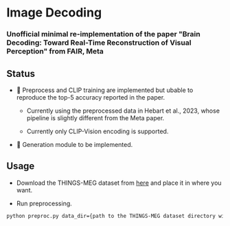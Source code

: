# Image Decoding

### Unofficial minimal re-implementation of the paper "Brain Decoding: Toward Real-Time Reconstruction of Visual Perception" from FAIR, Meta

## Status

- :construction: Preprocess and CLIP training are implemented but ubable to reproduce the top-5 accuracy reported in the paper.

  - Currently using the preprocessed data in Hebart et al., 2023, whose pipeline is slightly different from the Meta paper.

  - Currently only CLIP-Vision encoding is supported.

- :construction: Generation module to be implemented.

## Usage

- Download the THINGS-MEG dataset from [here](https://openneuro.org/datasets/ds004212/versions/2.0.0) and place it in where you want.

- Run preprocessing.

```bash
python preproc.py data_dir={path to the THINGS-MEG dataset directory with / at the end}
```